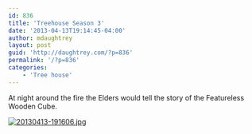 ```yaml
---
id: 836
title: 'Treehouse Season 3'
date: '2013-04-13T19:14:45-04:00'
author: mdaughtrey
layout: post
guid: 'http://daughtrey.com/?p=836'
permalink: '/?p=836'
categories:
    - 'Tree house'
---
```


At night around the fire the Elders would tell the story of the Featureless Wooden Cube.

[![20130413-191606.jpg](http://daughtrey.com/wp-content/uploads/2013/04/20130413-191606.jpg)](http://daughtrey.com/wp-content/uploads/2013/04/20130413-191606.jpg)